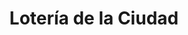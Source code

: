 ---
title: "Lotería de la Ciudad"
url: /ciudad-autonoma-de-buenos-aires/loteria-de-la-ciudad-avellaneda/
shop: Lotterie
---